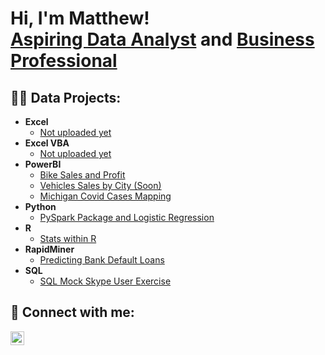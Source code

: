 <h1>Hi, I'm Matthew! <br/><a href="https://github.com/silveri-matthew">Aspiring Data Analyst</a> and <a href="https://www.linkedin.com/in/matthew-silveri/">Business Professional</a></h1>

<h2>👨‍💻 Data Projects:</h2>

- <b>Excel</b>
  - [Not uploaded yet](https://github.com/)
- <b>Excel VBA</b>
  - [Not uploaded yet ](https://github.com/)
- <b>PowerBI</b>
  - [Bike Sales and Profit](https://github.com/silveri-matthew/PowerBIBikeSales)
  - [Vehicles Sales by City (Soon)](https://github.com/silveri-matthew/)
  - [Michigan Covid Cases Mapping](https://github.com/silveri-matthew/PowerBICovidCasesMI)
- <b>Python</b>
  - [PySpark Package and Logistic Regression](https://github.com/silveri-matthew/PythonPySpark)
- <b>R</b>
  - [Stats within R](https://github.com/silveri-matthew/FunctionsInR)
- <b>RapidMiner</b>
  - [Predicting Bank Default Loans](https://github.com/silveri-matthew/RapidMinerPredictiveBankDeafult)
- <b>SQL</b>
  - [SQL Mock Skype User Exercise](https://github.com/silveri-matthew/SQLSkypeExercise)

<h2> 🤳 Connect with me:</h2>

[<img align="left" alt="JoshMadakor | LinkedIn" width="22px" src="https://cdn.jsdelivr.net/npm/simple-icons@v3/icons/linkedin.svg" />][linkedin]

[linkedin]: https://www.linkedin.com/in/matthew-silveri/

<!--
**silveri-matthew/silveri-matthew** is a ✨ _special_ ✨ repository because its `README.md` (this file) appears on your GitHub profile.

Here are some ideas to get you started:

- 🔭 I’m currently working on ...
- 🌱 I’m currently learning ...
- 👯 I’m looking to collaborate on ...
- 🤔 I’m looking for help with ...
- 💬 Ask me about ...
- 📫 How to reach me: ...
- 😄 Pronouns: ...
- ⚡ Fun fact: ...
-->
